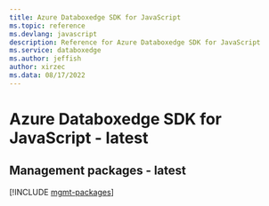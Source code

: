 ```yaml
---
title: Azure Databoxedge SDK for JavaScript
ms.topic: reference
ms.devlang: javascript
description: Reference for Azure Databoxedge SDK for JavaScript
ms.service: databoxedge
ms.author: jeffish
author: xirzec
ms.data: 08/17/2022
---
```

# Azure Databoxedge SDK for JavaScript - latest

## Management packages - latest
[!INCLUDE [mgmt-packages](databoxedge-mgmt-index.md)]
